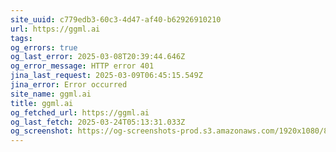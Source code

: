 ```yaml
---
site_uuid: c779edb3-60c3-4d47-af40-b62926910210
url: https://ggml.ai
tags: 
og_errors: true
og_last_error: 2025-03-08T20:39:44.646Z
og_error_message: HTTP error 401
jina_last_request: 2025-03-09T06:45:15.549Z
jina_error: Error occurred
site_name: ggml.ai
title: ggml.ai
og_fetched_url: https://ggml.ai
og_last_fetch: 2025-03-24T05:13:31.033Z
og_screenshot: https://og-screenshots-prod.s3.amazonaws.com/1920x1080/80/false/d8b464c635a8d10443168325bc9a923ceb10eb7535fd8ed47fa09dcffb134406.jpeg
---
```



